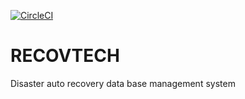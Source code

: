 [![CircleCI](https://circleci.com/gh/KOSASIH/RECOVTECH/tree/main.svg?style=svg)](https://circleci.com/gh/KOSASIH/RECOVTECH/tree/main)

# RECOVTECH
Disaster auto recovery data base management system
